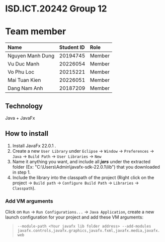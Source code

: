 # ISD.ICT.20242 Group 12

# Team member
| Name             | Student ID  | Role        |
| :--------------- | :---------- | :---------- |
| Nguyen Manh Dung | 20194745    | Member      |
| Vu Duc Manh 	   | 20226054    | Member      |
| Vo Phu Loc	   | 20215221    | Member      |
| Mai Tuan Kien	   | 20226051    | Member      |
| Dang Nam Anh	   | 20187209    | Member      |

## Technology
Java + JavaFx

## How to install
1. Install JavaFx 22.0.1 .
2. Create a new `User Library` under `Eclipse` -> `Window` -> `Preferences` -> `Java` -> `Build Path` -> `User Libraries` -> `New`
3. Name it anything you want, and include all **_jars_** under the extracted folder (Ex: "C:\Users\Admin\javafx-sdk-22.0.1\lib") that you downloaded in step 1.
4. Include the library into the classpath of the project (Right click on the project -> `Build path` -> `Configure Build Path` -> `Libraries` -> `Classpath`).

### Add VM arguments
Click on `Run` -> `Run Configurations...` -> `Java Application`, create a new launch configuration for your project and
add these VM arguments:

  > `--module-path <Your javafx lib folder address> --add-modules javafx.controls,javafx.graphics,javafx.fxml,javafx.media,javafx.web`

